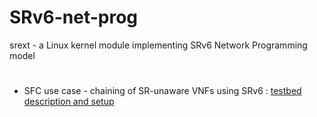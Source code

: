 # SRv6-net-prog
srext - a Linux kernel module implementing SRv6 Network Programming model  
#
* SFC use case - chaining of SR-unaware VNFs using SRv6 : [testbed description and setup](srext/testbed/basic-testbed.md)